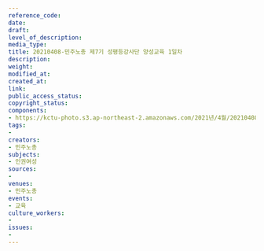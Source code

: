 ```yaml
---
reference_code: 
date: 
draft: 
level_of_description: 
media_type: 
title: 20210408-민주노총 제7기 성평등강사단 양성교육 1일차
description: 
weight: 
modified_at: 
created_at: 
link: 
public_access_status: 
copyright_status: 
components:
- https://kctu-photo.s3.ap-northeast-2.amazonaws.com/2021년/4월/20210408-제7기+성평등강사단+양성교육+1일차_민주노총_교육_민주노총_여성소수자/_1DX0011.jpg
tags:
- 
creators:
- 민주노총
subjects:
- 인권여성
sources:
- 
venues:
- 민주노총
events:
- 교육
culture_workers:
- 
issues:
- 
---
```

